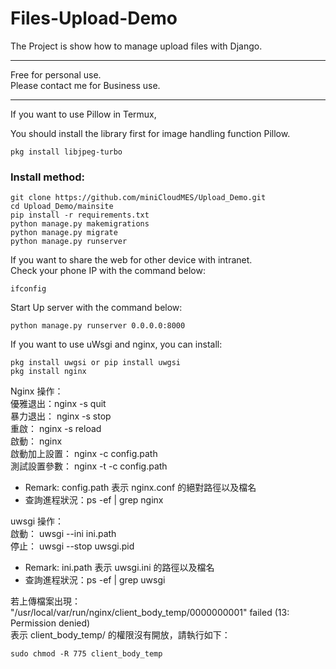 # Files-Upload-Demo
The Project is show how to manage upload files with Django.  
***
Free for personal use.  
Please contact me for Business use.
***

If you want to use Pillow in Termux,

You should install the library first for image handling function Pillow.
```commandline
pkg install libjpeg-turbo
```

### Install method:  
```
git clone https://github.com/miniCloudMES/Upload_Demo.git 
cd Upload_Demo/mainsite 
pip install -r requirements.txt  
python manage.py makemigrations
python manage.py migrate
python manage.py runserver
```
If you want to share the web for other device with intranet.  
Check your phone IP with the command below:
```commandline
ifconfig
```
Start Up server with the command below:
```commandline
python manage.py runserver 0.0.0.0:8000
```

If you want to use uWsgi and nginx, you can install:
```commandline
pkg install uwgsi or pip install uwgsi
pkg install nginx
```

Nginx 操作：  
優雅退出：nginx -s quit  
暴力退出： nginx -s stop  
重啟： nginx -s reload  
啟動： nginx  
啟動加上設置： nginx -c config.path  
測試設置參數： nginx -t -c config.path  
* Remark: config.path 表示 nginx.conf 的絕對路徑以及檔名 
* 查詢進程狀況：ps -ef | grep nginx


uwsgi 操作：  
啟動： uwsgi --ini ini.path  
停止： uwsgi --stop uwsgi.pid  
* Remark: ini.path 表示 uwsgi.ini 的路徑以及檔名  
* 查詢進程狀況：ps -ef | grep uwsgi

若上傳檔案出現：  
"/usr/local/var/run/nginx/client_body_temp/0000000001" failed (13: Permission denied)  
表示 client_body_temp/ 的權限沒有開放，請執行如下：  
```commandline
sudo chmod -R 775 client_body_temp
```
